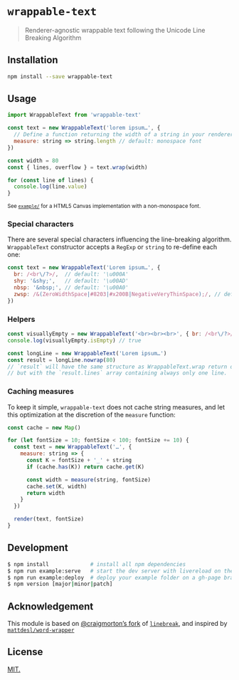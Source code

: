 # `wrappable-text`
> Renderer-agnostic wrappable text following the Unicode Line Breaking Algorithm

## Installation

```sh
npm install --save wrappable-text
```

## Usage

```js
import WrappableText from 'wrappable-text'

const text = new WrappableText('lorem ipsum…', {
  // Define a function returning the width of a string in your renderer implementation
  measure: string => string.length // default: monospace font
})

const width = 80
const { lines, overflow } = text.wrap(width)

for (const line of lines) {
  console.log(line.value)
}

```

<sup>See [`example/`](example) for a HTML5 Canvas implementation with a non-monospace font.</sup>


### Special characters

There are several special characters influencing the line-breaking algorithm. `WrappableText` constructor accepts a `RegExp` or `string` to re-define each one:

```js
const text = new WrappableText('Lorem ipsum…', {
  br: /<br\/?>/,  // default: '\u000A'
  shy: '&shy;',   // default: '\u00AD'
  nbsp: '&nbsp;', // default: '\u00A0'
  zwsp: /&(ZeroWidthSpace|#8203|#x200B|NegativeVeryThinSpace);/, // default: '\u200B'
})
```

### Helpers

```js
const visuallyEmpty = new WrappableText('<br><br><br>', { br: /<br\/?>/ })
console.log(visuallyEmpty.isEmpty) // true

const longLine = new WrappableText('Lorem ipsum…')
const result = longLine.nowrap(80)
// `result` will have the same structure as WrappableText.wrap return object,
// but with the `result.lines` array containing always only one line.
```

### Caching measures

To keep it simple, `wrappable-text` does not cache string measures, and let this optimization at the discretion of the `measure` function:

```js
const cache = new Map()

for (let fontSize = 10; fontSize < 100; fontSize += 10) {
  const text = new WrappableText('…', {
    measure: string => {
      const K = fontSize + '_' + string
      if (cache.has(K)) return cache.get(K)

      const width = measure(string, fontSize)
      cache.set(K, width)
      return width
    }
  })

  render(text, fontSize)
}

```

## Development

```sh
$ npm install             # install all npm dependencies
$ npm run example:serve   # start the dev server with livereload on the example folder
$ npm run example:deploy  # deploy your example folder on a gh-page branch
$ npm version [major|minor|patch]
```

## Acknowledgement

This module is based on [@craigmorton’s fork](https://github.com/craigmorton/linebreak) of [`linebreak`](https://github.com/foliojs/linebreak), and inspired by [`mattdesl/word-wrapper`](https://github.com/mattdesl/word-wrapper)


## License
[MIT.](https://tldrlegal.com/license/mit-license)
